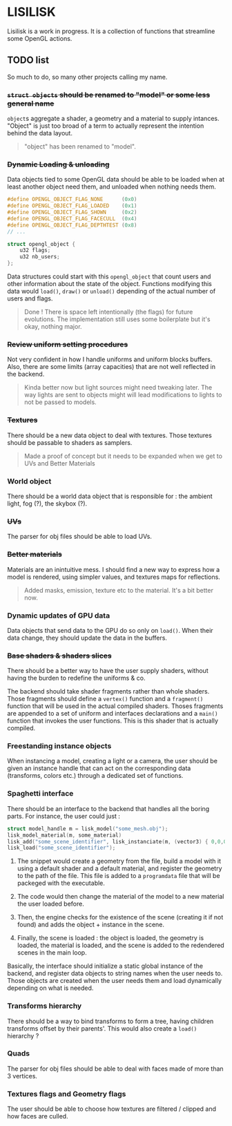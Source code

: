 # LISILISK

Lisilisk is a work in progress. It is a collection of functions that streamline some OpenGL actions.

## TODO list

So much to do, so many other projects calling my name.

### ~~`struct objects` should be renamed to "model" or some less general name~~

`object`s aggregate a shader, a geometry and a material to supply intances. "Object" is just too broad of a term to actually represent the intention behind the data layout.

> "object" has been renamed to "model".

### ~~Dynamic Loading & unloading~~

Data objects tied to some OpenGL data should be able to be loaded when at least another object need them, and unloaded when nothing needs them.

```c
#define OPENGL_OBJECT_FLAG_NONE      (0x0)
#define OPENGL_OBJECT_FLAG_LOADED    (0x1)
#define OPENGL_OBJECT_FLAG_SHOWN     (0x2)
#define OPENGL_OBJECT_FLAG_FACECULL  (0x4)
#define OPENGL_OBJECT_FLAG_DEPTHTEST (0x8)
// ...

struct opengl_object {
    u32 flags;
    u32 nb_users;
};
```

Data structures could start with this `opengl_object` that count users and other information about the state of the object. Functions modifying this data would `load()`, `draw()` or `unload()` depending of the actual number of users and flags.

> Done ! There is space left intentionally (the flags) for future evolutions. The implementation still uses some boilerplate but it's okay, nothing major.

### ~~Review uniform setting procedures~~

Not very confident in how I handle uniforms and uniform blocks buffers. Also, there are some limits (array capacities) that are not well reflected in the backend.

> Kinda better now but light sources might need tweaking later. The way lights are sent to objects might will lead modifications to lights to not be passed to models.

### ~~Textures~~

There should be a new data object to deal with textures. Those textures should be passable to shaders as samplers.

> Made a proof of concept but it needs to be expanded when we get to UVs and Better Materials

### World object

There should be a world data object that is responsible for : the ambient light, fog (?), the skybox (?).

### ~~UVs~~

The parser for obj files should be able to load UVs.

### ~~Better materials~~

Materials are an inintuitive mess. I should find a new way to express how a model is rendered, using simpler values, and textures maps for reflections.

> Added masks, emission, texture etc to the material. It's a bit better now.

### Dynamic updates of GPU data

Data objects that send data to the GPU do so only on `load()`. When their data change, they should update the data in the buffers.

### ~~Base shaders & shaders slices~~

There should be a better way to have the user supply shaders, without having the burden to redefine the uniforms & co.

The backend should take shader fragments rather than whole shaders. Those fragments should define a `vertex()` function and a `fragment()` function that will be used in the actual compiled shaders. Thoses fragments are appended to a set of uniform and interfaces declarations and a `main()` function that invokes the user functions. This is this shader that is actually compiled.

### Freestanding instance objects

When instancing a model, creating a light or a camera, the user should be given an instance handle that can act on the corresponding data (transforms, colors etc.) through a dedicated set of functions.

### Spaghetti interface

There should be an interface to the backend that handles all the boring parts. For instance, the user could just :

```c
struct model_handle m = lisk_model("some_mesh.obj");
lisk_model_material(m, some_material)
lisk_add("some_scene_identifier", lisk_instanciate(m, (vector3) { 0,0,0 }));
lisk_load("some_scene_identifier");
```

1. The snippet would create a geometry from the file, build a model with it using a default shader and a default material, and register the geometry to the path of the file. This file is added to a `programdata` file that will be packeged with the executable.

2. The code would then change the material of the model to a new material the user loaded before.

3. Then, the engine checks for the existence of the scene (creating it if not found) and adds the object + instance in the scene.

4. Finally, the scene is loaded : the object is loaded, the geometry is loaded, the material is loaded, and the scene is added to the redendered scenes in the main loop.

Basically, the interface should initialize a static global instance of the backend, and register data objects to string names when the user needs to. Those objects are created when the user needs them and load dynamically depending on what is needed.

### Transforms hierarchy

There should be a way to bind transforms to form a tree, having children transforms offset by their parents'. This would also create a `load()` hierarchy ?

### Quads

The parser for obj files should be able to deal with faces made of more than 3 vertices.

### Textures flags and Geometry flags

The user should be able to choose how textures are filtered / clipped and how faces are culled.
